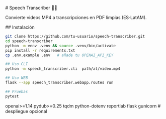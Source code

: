 # Speech Transcriber 📝📼

Convierte videos MP4 a transcripciones en PDF limpias (ES‑LatAM).

## Instalación

```bash
git clone https://github.com/tu‑usuario/speech‑transcriber.git
cd speech‑transcriber
python -m venv .venv && source .venv/bin/activate
pip install -r requirements.txt
cp .env.example .env   # añade tu OPENAI_API_KEY

## Uso CLI
python -m speech_transcriber.cli  path/al/video.mp4

## Uso WEB
flask --app speech_transcriber.webapp.routes run

## Pruebas
pytest
```

openai>=1.14
pydub>=0.25
tqdm
python-dotenv
reportlab
flask
gunicorn        # despliegue opcional
